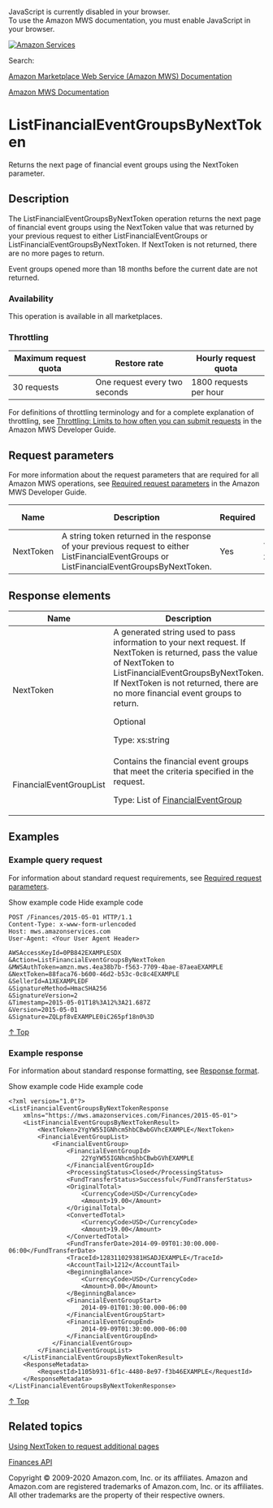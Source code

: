 <div id="MWSDX_noscript">

JavaScript is currently disabled in your browser.  
To use the Amazon MWS documentation, you must enable JavaScript in your
browser.

</div>

<div id="MWSDX_divtop">

[![Amazon
Services](https://images-na.ssl-images-amazon.com/images/G/08/mwsportal/fr_FR/amazonservices.gif "Amazon Services")](http://services.amazon.fr)

<div id="MWSDX_search">

<span id="MWSDX_searchlbl">Search:</span>

</div>

  
<span id="MWSDX_titlebar">[Amazon Marketplace Web Service (Amazon MWS)
Documentation](https://developer.amazonservices.fr/gp/mws/docs.html)</span>

</div>

<div id="MWSDX_divbottom">

<div id="MWSDX_divleft">

<div id="MWSDX_toc">

</div>

</div>

<div id="MWSDX_divright">

<div id="MWSDX_content">

<span id="MWSDX_breadcrumbs">[Amazon MWS
Documentation](https://developer.amazonservices.fr/gp/mws/docs.html)</span>

<div id="Finances_ListFinancialEventGroupsByNextToken" class="nested0">

# ListFinancialEventGroupsByNextToken

<span class="ph">Returns the next page of financial event groups using
the <span class="keyword parmname">NextToken</span> parameter.</span>

<div id="Description" class="topic concept nested1">

## Description

<div class="body conbody">

The <span
class="keyword apiname">ListFinancialEventGroupsByNextToken</span>
operation returns the next page of financial event groups using the
<span class="keyword parmname">NextToken</span> value that was returned
by your previous request to either <span
class="keyword apiname">ListFinancialEventGroups</span> or <span
class="keyword apiname">ListFinancialEventGroupsByNextToken</span>. If
<span class="keyword parmname">NextToken</span> is not returned, there
are no more pages to return.

Event groups opened more than 18 months before the current date are not
returned.

<div class="section">

### Availability

This operation is available in all marketplaces.

</div>

<div class="section">

### Throttling

<div class="tablenoborder">

| Maximum request quota | Restore rate                  | Hourly request quota   |
|-----------------------|-------------------------------|------------------------|
| 30 requests           | One request every two seconds | 1800 requests per hour |

</div>

For definitions of throttling terminology and for a complete explanation
of throttling, see
<a href="../dev_guide/DG_Throttling.md" class="xref">Throttling: Limits to how often you can submit requests</a>
in the <span class="ph">Amazon MWS Developer Guide</span>.

</div>

</div>

</div>

<div id="RequestParameters" class="topic reference nested1">

## Request parameters

<div class="body refbody">

<div class="section">

<span class="ph">For more information about the request parameters that
are required for all <span class="ph">Amazon MWS</span> operations, see
<span
class="ph"><a href="../dev_guide/DG_RequiredRequestParameters.md" class="xref">Required request parameters</a></span>
in the <span class="ph">Amazon MWS Developer Guide</span>.</span>

<div class="tablenoborder">

| Name                                            | Description                                                                                                                                                                                                           | Required | Valid values                            |
|-------------------------------------------------|-----------------------------------------------------------------------------------------------------------------------------------------------------------------------------------------------------------------------|----------|-----------------------------------------|
| <span class="keyword parmname">NextToken</span> | A string token returned in the response of your previous request to either <span class="keyword apiname">ListFinancialEventGroups</span> or <span class="keyword apiname">ListFinancialEventGroupsByNextToken</span>. | Yes      | <span class="ph">Type: xs:string</span> |

</div>

</div>

</div>

</div>

<div id="ResponseElements" class="topic reference nested1">

## Response elements

<div class="body refbody">

<div class="tablenoborder">

<table class="table" data-cellpadding="4" data-cellspacing="0" data-summary="" data-frame="border" data-border="1" data-rules="all">
<colgroup>
<col style="width: 50%" />
<col style="width: 50%" />
</colgroup>
<thead class="thead" data-align="left">
<tr class="header row">
<th id="d162125e246" class="entry" data-valign="top" width="50%">Name</th>
<th id="d162125e249" class="entry" data-valign="top" width="50%">Description</th>
</tr>
</thead>
<tbody class="tbody">
<tr class="odd row">
<td class="entry" data-valign="top" width="50%" headers="d162125e246 "><span class="keyword parmname">NextToken</span></td>
<td class="entry" data-valign="top" width="50%" headers="d162125e249 ">A generated string used to pass information to your next request. If <span class="keyword parmname">NextToken</span> is returned, pass the value of <span class="keyword parmname">NextToken</span> to <span class="keyword apiname">ListFinancialEventGroupsByNextToken</span>. If <span class="keyword parmname">NextToken</span> is not returned, there are no more financial event groups to return.
<p>Optional</p>
<p><span class="ph">Type: xs:string</span></p></td>
</tr>
<tr class="even row">
<td class="entry" data-valign="top" width="50%" headers="d162125e246 "><span class="keyword parmname">FinancialEventGroupList</span></td>
<td class="entry" data-valign="top" width="50%" headers="d162125e249 ">Contains the financial event groups that meet the criteria specified in the request.
<p>Type: List of <a href="Finances_Datatypes.md#FinancialEventGroup" class="xref" title="Contains information related to a financial event group.">FinancialEventGroup</a></p></td>
</tr>
</tbody>
</table>

</div>

</div>

</div>

<div id="Examples" class="topic reference nested1">

## Examples

<div class="body refbody">

<div class="section">

### Example query request

<span class="ph">For information about standard request requirements,
see
<a href="../dev_guide/DG_RequiredRequestParameters.md" class="xref">Required request parameters</a>.</span>

<span class="ph expander"> <span class="keyword parmname xshow">Show
example code</span> <span class="keyword parmname xhide">Hide example
code</span> </span>

<div class="sectiondiv content">

``` pre
POST /Finances/2015-05-01 HTTP/1.1
Content-Type: x-www-form-urlencoded
Host: mws.amazonservices.com
User-Agent: <Your User Agent Header>

AWSAccessKeyId=0PB842EXAMPLESDX
&Action=ListFinancialEventGroupsByNextToken
&MWSAuthToken=amzn.mws.4ea38b7b-f563-7709-4bae-87aeaEXAMPLE
&NextToken=88faca76-b600-46d2-b53c-0c8c4EXAMPLE
&SellerId=A1XEXAMPLEDF
&SignatureMethod=HmacSHA256
&SignatureVersion=2
&Timestamp=2015-05-01T18%3A12%3A21.687Z
&Version=2015-05-01
&Signature=ZQLpf8vEXAMPLE0iC265pf18n0%3D
```

<a href="#Examples" class="xref">↑ Top</a>

</div>

</div>

<div class="section">

### Example response

<span class="ph">For information about standard response formatting, see
<a href="../dev_guide/DG_ResponseFormat.md" class="xref">Response format</a>.</span>

<span class="ph expander"> <span class="keyword parmname xshow">Show
example code</span> <span class="keyword parmname xhide">Hide example
code</span> </span>

<div class="sectiondiv content">

``` pre
<?xml version="1.0"?>
<ListFinancialEventGroupsByNextTokenResponse
    xmlns="https://mws.amazonservices.com/Finances/2015-05-01">
    <ListFinancialEventGroupsByNextTokenResult>
        <NextToken>2YgYW55IGNhcm5hbCBwbGVhcEXAMPLE</NextToken>
        <FinancialEventGroupList>
            <FinancialEventGroup>
                <FinancialEventGroupId>
                    22YgYW55IGNhcm5hbCBwbGVhEXAMPLE
                </FinancialEventGroupId>
                <ProcessingStatus>Closed</ProcessingStatus>
                <FundTransferStatus>Successful</FundTransferStatus>
                <OriginalTotal>
                    <CurrencyCode>USD</CurrencyCode>
                    <Amount>19.00</Amount>
                </OriginalTotal>
                <ConvertedTotal>
                    <CurrencyCode>USD</CurrencyCode>
                    <Amount>19.00</Amount>
                </ConvertedTotal>
                <FundTransferDate>2014-09-09T01:30:00.000-06:00</FundTransferDate>
                <TraceId>128311029381HSADJEXAMPLE</TraceId>
                <AccountTail>1212</AccountTail>
                <BeginningBalance>
                    <CurrencyCode>USD</CurrencyCode>
                    <Amount>0.00</Amount>
                </BeginningBalance>
                <FinancialEventGroupStart>
                    2014-09-01T01:30:00.000-06:00
                </FinancialEventGroupStart>
                <FinancialEventGroupEnd>
                    2014-09-09T01:30:00.000-06:00
                </FinancialEventGroupEnd>
            </FinancialEventGroup>
        </FinancialEventGroupList>
    </ListFinancialEventGroupsByNextTokenResult>
    <ResponseMetadata>
        <RequestId>1105b931-6f1c-4480-8e97-f3b46EXAMPLE</RequestId>
    </ResponseMetadata>
</ListFinancialEventGroupsByNextTokenResponse>
```

<a href="#Examples" class="xref">↑ Top</a>

</div>

</div>

</div>

</div>

<div id="RelatedTopics" class="topic nested1">

## Related topics

<div class="body">

<a href="../dev_guide/DG_NextToken.md" class="xref">Using NextToken to request additional pages</a>

<a href="../finances/Finances_Overview.md" class="xref">Finances API</a>

</div>

</div>

</div>

<div id="MWSDX_footer">

Copyright © 2009-2020 Amazon.com, Inc. or its affiliates. Amazon and
Amazon.com are registered trademarks of Amazon.com, Inc. or its
affiliates. All other trademarks are the property of their respective
owners.

</div>

</div>

</div>

<div style="clear: both;">

</div>

</div>

